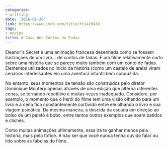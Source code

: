 ```yaml
---
categories:
- writting
date: '2016-01-30'
link: https://www.imdb.com/title/tt1429430
tags:
- movies
title: A Casa dos Contos de Fadas
---
```


Eleanor's Secret é uma animação francesa desenhada como se fossem ilustrações de um livro... de contos de fadas. É um filme relativamente curto sobre uma história que se parece muito também com um conto de fadas. Elementos utilizados no início da história (como um castelo de areia) viram cenários interessantes em uma aventura infantil bem conduzida.

No entanto, seus momentos de tensão são construídos pelo diretor Dominique Monfery apenas através de uma edição que alterna diferentes cenas, se tornando repetitivo e muitas vezes inadequado. Considere, por exemplo, o momento que o herói do filme tem uma visão olhando para um livro e a cena fica constantemente cortando entre ele olhando o livro e sua viagem psicótica. Da mesma maneira, a descida da escada em direção ao bolso de um paletó é bobo, entre tantos outros exemplos que soam batidos e clichês.

Como muitas animações ultimamente, essa irá te ganhar menos pela história, mais pela fofice. A não ser que você nunca tenha ouvido falar ou lido sobre as fábulas do filme.

